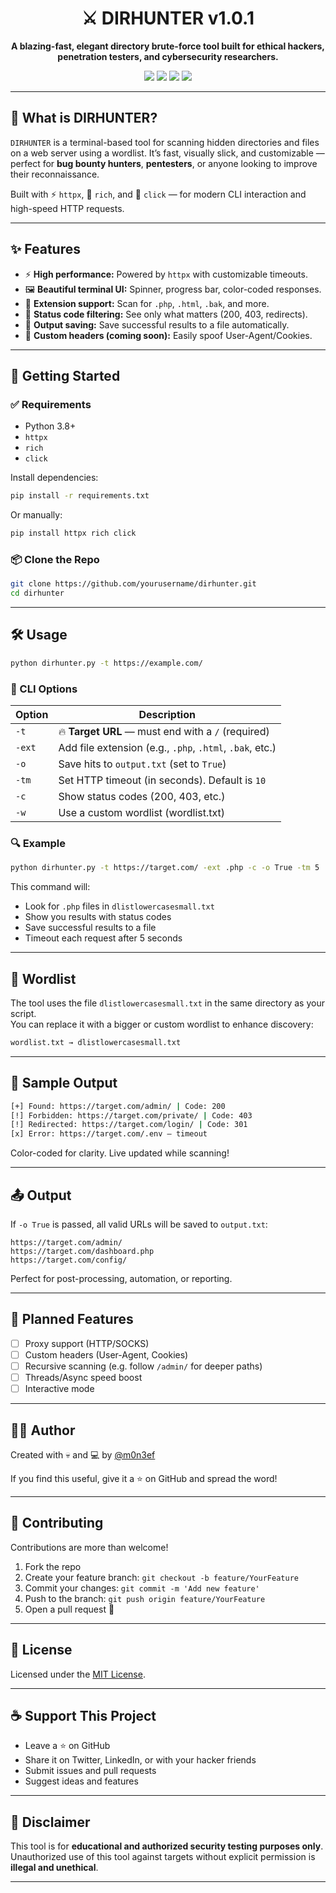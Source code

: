 
<h1 align="center">⚔️ DIRHUNTER v1.0.1</h1>

<p align="center">
  <b>A blazing-fast, elegant directory brute-force tool built for ethical hackers, penetration testers, and cybersecurity researchers.</b>
</p>

<p align="center">
  <img src="https://img.shields.io/badge/python-3.8+-blue.svg?style=flat-square&logo=python">
  <img src="https://img.shields.io/badge/platform-linux%20%7C%20windows%20%7C%20macos-green.svg?style=flat-square">
  <img src="https://img.shields.io/badge/license-MIT-yellow.svg?style=flat-square">
  <img src="https://img.shields.io/github/stars/yourusername/dirhunter?style=flat-square">
</p>

---

## 🧠 What is DIRHUNTER?

`DIRHUNTER` is a terminal-based tool for scanning hidden directories and files on a web server using a wordlist. It’s fast, visually slick, and customizable — perfect for **bug bounty hunters**, **pentesters**, or anyone looking to improve their reconnaissance.

Built with ⚡ `httpx`, 💄 `rich`, and 🎯 `click` — for modern CLI interaction and high-speed HTTP requests.

---

## ✨ Features

- ⚡ **High performance:** Powered by `httpx` with customizable timeouts.
- 🖼️ **Beautiful terminal UI:** Spinner, progress bar, color-coded responses.
- 📂 **Extension support:** Scan for `.php`, `.html`, `.bak`, and more.
- 🔐 **Status code filtering:** See only what matters (200, 403, redirects).
- 💾 **Output saving:** Save successful results to a file automatically.
- 🧪 **Custom headers (coming soon):** Easily spoof User-Agent/Cookies.

---

## 🚀 Getting Started

### ✅ Requirements

- Python 3.8+
- `httpx`
- `rich`
- `click`

Install dependencies:

```bash
pip install -r requirements.txt
```

Or manually:

```bash
pip install httpx rich click
```

### 📦 Clone the Repo

```bash
git clone https://github.com/yourusername/dirhunter.git
cd dirhunter
```

---

## 🛠️ Usage

```bash
python dirhunter.py -t https://example.com/
```

### 🧾 CLI Options

| Option      | Description                                                                 |
|-------------|-----------------------------------------------------------------------------|
| `-t`        | 🔥 **Target URL** — must end with a `/` (required)                          |
| `-ext`      | Add file extension (e.g., `.php`, `.html`, `.bak`, etc.)                    |
| `-o`        | Save hits to `output.txt` (set to `True`)                                   |
| `-tm`       | Set HTTP timeout (in seconds). Default is `10`                              |
| `-c`        | Show status codes (200, 403, etc.)                                          |
| `-w`        | Use a custom wordlist (wordlist.txt)                                        |

### 🔍 Example

```bash
python dirhunter.py -t https://target.com/ -ext .php -c -o True -tm 5
```

This command will:

- Look for `.php` files in `dlistlowercasesmall.txt`
- Show you results with status codes
- Save successful results to a file
- Timeout each request after 5 seconds

---

## 📁 Wordlist

The tool uses the file `dlistlowercasesmall.txt` in the same directory as your script.  
You can replace it with a bigger or custom wordlist to enhance discovery:

```bash
wordlist.txt → dlistlowercasesmall.txt
```

---

## 📌 Sample Output

```bash
[+] Found: https://target.com/admin/ | Code: 200
[!] Forbidden: https://target.com/private/ | Code: 403
[!] Redirected: https://target.com/login/ | Code: 301
[x] Error: https://target.com/.env — timeout
```

Color-coded for clarity. Live updated while scanning!

---

## 📤 Output

If `-o True` is passed, all valid URLs will be saved to `output.txt`:

```
https://target.com/admin/
https://target.com/dashboard.php
https://target.com/config/
```

Perfect for post-processing, automation, or reporting.

---

## 🧩 Planned Features

- [ ] Proxy support (HTTP/SOCKS)
- [ ] Custom headers (User-Agent, Cookies)
- [ ] Recursive scanning (e.g. follow `/admin/` for deeper paths)
- [ ] Threads/Async speed boost
- [ ] Interactive mode

---

## 🧑‍💻 Author

Created with 💀 and 💻 by [@m0n3ef](https://github.com/m0n3ef)

If you find this useful, give it a ⭐ on GitHub and spread the word!

---

## 🤝 Contributing

Contributions are more than welcome!

1. Fork the repo
2. Create your feature branch: `git checkout -b feature/YourFeature`
3. Commit your changes: `git commit -m 'Add new feature'`
4. Push to the branch: `git push origin feature/YourFeature`
5. Open a pull request 🧠

---

## 📄 License

Licensed under the [MIT License](LICENSE).

---

## ☕ Support This Project

- Leave a ⭐ on GitHub
- Share it on Twitter, LinkedIn, or with your hacker friends
- Submit issues and pull requests
- Suggest ideas and features

---

## 🧬 Disclaimer

This tool is for **educational and authorized security testing purposes only**.  
Unauthorized use of this tool against targets without explicit permission is **illegal and unethical**.

---

